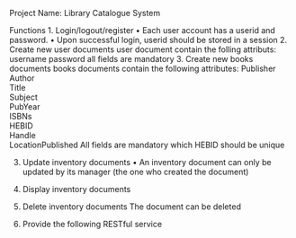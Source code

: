 Project Name: Library Catalogue System

Functions
    1. Login/logout/register
        • Each user account has a userid and password.
        • Upon successful login, userid should be stored in a session
    2. Create new user documents
            user document contain the folling attributs:
                username
                password
            all fields are mandatory
    3. Create new books documents
            books documents contain the following attributes:
                Publisher           
                Author              
                Title               
                Subject             
                PubYear             
                ISBNs               
                HEBID               
                Handle              
                LocationPublished 
        All fields are mandatory which HEBID should be unique



3. Update inventory documents
• An inventory document can only be updated by its manager (the one who created
the document)
4. Display inventory documents

5. Delete inventory documents
The document can be deleted

7. Provide the following RESTful service
